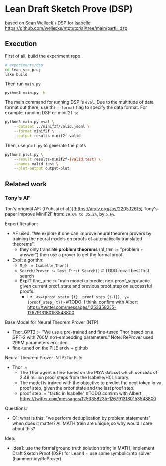 # Lean Draft Sketch Prove (DSP)

based on Sean Welleck's DSP for Isabelle: https://github.com/wellecks/ntptutorial/tree/main/partII_dsp

## Execution

First of all, build the experiment repo.

``` sh
# experiments/dsp
cd lean_src_proj
lake build
```
Then run `main.py`
``` sh
python3 main.py -h
```

The main command for running DSP is `eval`. Due to the multitude of data format
out there, use the `--format` flag to specify the data format. For example,
running DSP on minif2f is:

``` sh
python3 main.py eval \
    --dataset ../minif2f/valid.jsonl \
    --format minif2f \
    --output results-minif2f-valid
```

Then, use `plot.py` to generate the plots

``` sh
python3 plot.py \
    --result results-minif2f-{valid,test} \
    --names valid test \
    --plot-output output-plot
```

## Related work

### Tony's AF
Ton'y original AF: ((Yuhuai et al.))[https://arxiv.org/abs/2205.12615]
Tony's paper improve MiniF2F from: `29.6% to 35.2%`, by `5.6%`. 

Expert Iteration:
-  AF used: "We explore if one can improve neural theorem provers by training the neural models on proofs of automatically translated theorems".
    - they only translate **problem theorems** (nl_thm := "problem + answer") then use a prover to get the formal proof.
- ExpIt algorithn:
    - `M_0 := Isabelle_Thor()`
    - `Search/Prover := Best_First_Search()`  # TODO recall best first search
    - ExpIT.fine_tune := "train model to predict next proof_step/tactic given current proof_state and previous proof_step on successful proofs.
        - i.e., `<x=(proof_state_{t}, proof_step_{t-1}), y=(proof_step_{t})>`  #TODO: I think, confirm with Albert https://twitter.com/messages/1253358235-1267913180153548800

Base Model for Neural Theorem Prover (NTP):
- Thor_GPT2 := "We use a pre-trained and fine-tuned Thor based on a GPT-2 with 700M non-embedding parameters." Note: ReProver used 299M parameters enc-dec. 
- fine-tuned on the PILE arxiv + github

Neural Theorem Prover (NTP) for `M_0`:
- Thor := 
    - The Thor agent is fine-tuned on the PISA dataset which consists of 2.49 million proof steps from the Isabelle/HOL library.
    - The model is trained with the objective to predict the next token in va proof step, given the proof state and the last proof step.
    - proof step := "tactic in Isabelle"  #TODO confirm with Albert https://twitter.com/messages/1253358235-1267913180153548800

Questions: 
- Q1: what is this: "we perform deduplication by problem statements" when does it matter? All MATH train are unique, so why would I care about this?

Idea:
- Idea1: use the formal ground truth solution string in MATH, implement Draft Sketch Proof (DSP) for Lean4 + use some symbolic/ntp solver (hammer/tidy/ReProver)
